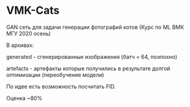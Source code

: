 # VMK-Cats
GAN сеть для задачи генерации фотографий котов (Курс по ML ВМК МГУ 2020 осень)

В архивах:
  
  generated - сгенерированные изображения (батч = 64, поэпохно) 
  
  artefacts - артефакты которые получились в результате долгой оптимизации (переобучение модели)
  
По идее есть возможность посчитать FID.

Оценка ~80%
